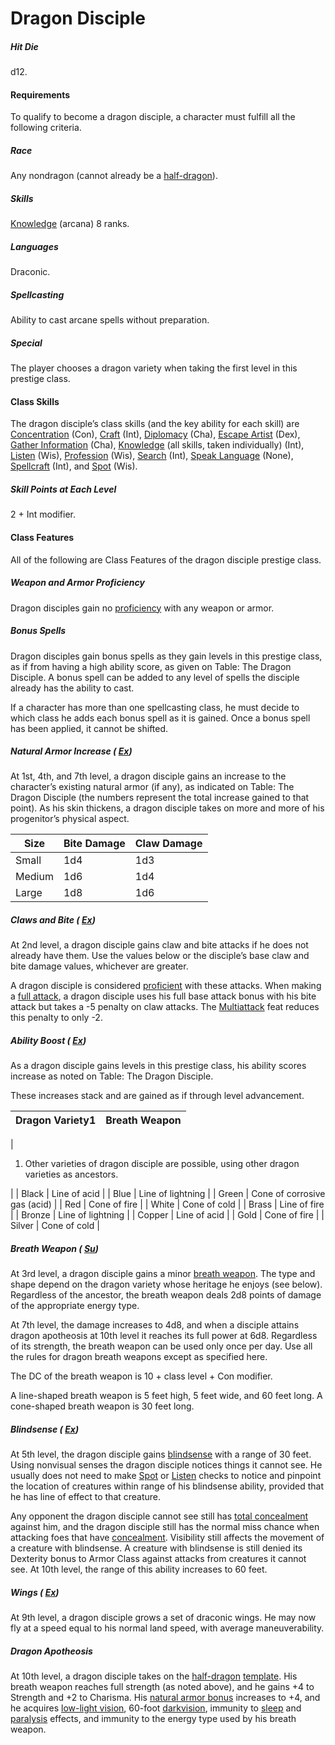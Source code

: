 # Dragon Disciple

##### Hit Die

d12.

#### Requirements

To qualify to become a dragon disciple, a character must fulfill all the following criteria.

##### Race

Any nondragon (cannot already be a [half-dragon](/srd/monsters/halfDragon.htm)).

##### Skills

  [Knowledge](/srd/skills/knowledge.htm) (arcana) 8 ranks.

##### Languages

Draconic.

##### Spellcasting

Ability to cast arcane spells without preparation.

##### Special

The player chooses a dragon variety when taking the first level in this prestige class.

#### Class Skills

The dragon disciple’s class skills (and the key ability for each skill) are [Concentration](/srd/skills/concentration.htm) (Con), [Craft](/srd/skills/craft.htm) (Int), [Diplomacy](/srd/skills/diplomacy.htm) (Cha), [Escape Artist](/srd/skills/escapeArtist.htm) (Dex), [Gather Information](/srd/skills/gatherInformation.htm) (Cha), [Knowledge](/srd/skills/knowledge.htm) (all skills, taken individually) (Int), [Listen](/srd/skills/listen.htm) (Wis), [Profession](/srd/skills/profession.htm) (Wis), [Search](/srd/skills/search.htm) (Int), [Speak Language](/srd/skills/speakLanguage.htm) (None), [Spellcraft](/srd/skills/spellcraft.htm) (Int), and [Spot](/srd/skills/spot.htm) (Wis).

##### Skill Points at Each Level

2 + Int modifier.

#### Class Features

All of the following are Class Features of the dragon disciple prestige class.

##### Weapon and Armor Proficiency

Dragon disciples gain no [proficiency](/srd/combat/combatModifiers.htm#weaponArmorAndShieldProficiency) with any weapon or armor.

##### Bonus Spells

Dragon disciples gain bonus spells as they gain levels in this prestige class, as if from having a high ability score, as given on Table: The Dragon Disciple. A bonus spell can be added to any level of spells the disciple already has the ability to cast.

If a character has more than one spellcasting class, he must decide to which class he adds each bonus spell as it is gained. Once a bonus spell has been applied, it cannot be shifted.

##### Natural Armor Increase ( [Ex](/srd/specialAbilities.htm#extraordinaryAbilities))

At 1st, 4th, and 7th level, a dragon disciple gains an increase to the character’s existing natural armor (if any), as indicated on Table: The Dragon Disciple (the numbers represent the total increase gained to that point). As his skin thickens, a dragon disciple takes on more and more of his progenitor’s physical aspect.

| Size | Bite Damage | Claw Damage |
| --- | --- | --- |
| Small | 1d4 | 1d3 |
| Medium | 1d6 | 1d4 |
| Large | 1d8 | 1d6 |

##### Claws and Bite ( [Ex](/srd/specialAbilities.htm#extraordinaryAbilities))

At 2nd level, a dragon disciple gains claw and bite attacks if he does not already have them. Use the values below or the disciple’s base claw and bite damage values, whichever are greater.

A dragon disciple is considered [proficient](/srd/combat/combatModifiers.htm#weaponArmorAndShieldProficiency) with these attacks. When making a [full attack](/srd/combat/actionsInCombat.htm#fullAttack), a dragon disciple uses his full base attack bonus with his bite attack but takes a -5 penalty on claw attacks. The [Multiattack](/srd/monsterFeats.htm#multiattack) feat reduces this penalty to only -2.

##### Ability Boost ( [Ex](/srd/specialAbilities.htm#extraordinaryAbilities))

As a dragon disciple gains levels in this prestige class, his ability scores increase as noted on Table: The Dragon Disciple.

These increases stack and are gained as if through level advancement.

| Dragon Variety1 | Breath Weapon |
| --- | --- |
|  
1. Other varieties of dragon disciple are possible, using other dragon varieties as ancestors.

|
| Black | Line of acid |
| Blue | Line of lightning |
| Green | Cone of corrosive gas (acid) |
| Red | Cone of fire |
| White | Cone of cold |
| Brass | Line of fire |
| Bronze | Line of lightning |
| Copper | Line of acid |
| Gold | Cone of fire |
| Silver | Cone of cold |

##### Breath Weapon ( [Su](/srd/specialAbilities.htm#supernaturalAbilities))

At 3rd level, a dragon disciple gains a minor [breath weapon](/srd/specialAbilities.htm#breathWeapon). The type and shape depend on the dragon variety whose heritage he enjoys (see below). Regardless of the ancestor, the breath weapon deals 2d8 points of damage of the appropriate energy type.

At 7th level, the damage increases to 4d8, and when a disciple attains dragon apotheosis at 10th level it reaches its full power at 6d8. Regardless of its strength, the breath weapon can be used only once per day. Use all the rules for dragon breath weapons except as specified here.

The DC of the breath weapon is 10 + class level + Con modifier.

A line-shaped breath weapon is 5 feet high, 5 feet wide, and 60 feet long. A cone-shaped breath weapon is 30 feet long.

##### Blindsense ( [Ex](/srd/specialAbilities.htm#extraordinaryAbilities))

At 5th level, the dragon disciple gains [blindsense](/srd/specialAbilities.htm#blindsightAndBlindsense) with a range of 30 feet. Using nonvisual senses the dragon disciple notices things it cannot see. He usually does not need to make [Spot](/srd/skills/spot.htm) or [Listen](/srd/skills/listen.htm) checks to notice and pinpoint the location of creatures within range of his blindsense ability, provided that he has line of effect to that creature.

Any opponent the dragon disciple cannot see still has [total concealment](/srd/combat/combatModifiers.htm#totalConcealment) against him, and the dragon disciple still has the normal miss chance when attacking foes that have [concealment](/srd/combat/combatModifiers.htm#concealment). Visibility still affects the movement of a creature with blindsense. A creature with blindsense is still denied its Dexterity bonus to Armor Class against attacks from creatures it cannot see. At 10th level, the range of this ability increases to 60 feet.

##### Wings ( [Ex](/srd/specialAbilities.htm#extraordinaryAbilities))

At 9th level, a dragon disciple grows a set of draconic wings. He may now fly at a speed equal to his normal land speed, with average maneuverability.

##### Dragon Apotheosis

At 10th level, a dragon disciple takes on the [half-dragon](/srd/monsters/halfDragon.htm) [template](/srd/improvingMonsters.htm#templates). His breath weapon reaches full strength (as noted above), and he gains +4 to Strength and +2 to Charisma. His [natural armor bonus](/srd/theBasics.htm#naturalArmorBonus) increases to +4, and he acquires [low-light vision](/srd/specialAbilities.htm#lowLightVision), 60-foot [darkvision](/srd/specialAbilities.htm#darkvision), immunity to [sleep](/srd/spells/sleep.htm) and [paralysis](/srd/specialAbilities.htm#paralysis) effects, and immunity to the energy type used by his breath weapon.
